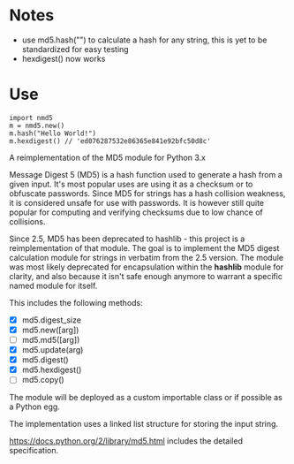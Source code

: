# Notes
- use md5.hash("") to calculate a hash for any string, this is yet to be standardized for easy testing
- hexdigest() now works

# Use
```
import nmd5
m = nmd5.new()
m.hash("Hello World!")
m.hexdigest() // 'ed076287532e86365e841e92bfc50d8c'
```

A reimplementation of the MD5 module for Python 3.x

Message Digest 5 (MD5) is a hash function used to generate a hash from a given input. It's most popular uses
are using it as a checksum or to obfuscate passwords. Since MD5 for strings has a hash collision weakness, it is considered unsafe for use with passwords. It is however still quite popular for computing and verifying checksums due to low chance of collisions.

Since 2.5, MD5 has been deprecated to hashlib - this project is a reimplementation of that module.
The goal is to implement the MD5 digest calculation module for strings in verbatim from the 2.5 version. The module was most likely deprecated for encapsulation within the **hashlib** module for clarity, and also because it isn't safe enough anymore to warrant a specific named module for itself.

This includes the following methods:

- [x] md5.digest_size
- [x] md5.new([arg])
- [ ] md5.md5([arg])
- [x] md5.update(arg)
- [x] md5.digest()
- [x] md5.hexdigest()
- [ ] md5.copy()

The module will be deployed as a custom importable class or if possible as a Python egg.

The implementation uses a linked list structure for storing the input string.

https://docs.python.org/2/library/md5.html includes the detailed specification.
